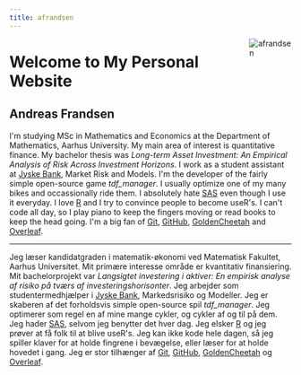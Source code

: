 ```yaml
---
title: afrandsen
---
```


[<img src="/image/logo.svg" style="max-width:15%;min-width:40px;float:right;" alt="afrandsen" />](https://afrandsen.rbind.io)

# Welcome to My Personal Website

## Andreas Frandsen

I'm studying MSc in Mathematics and Economics at the Department of Mathematics, Aarhus University. My main area of interest is quantitative finance. My bachelor thesis was *Long-term Asset Investment: An Empirical Analysis of Risk Across Investment Horizons*. I work as a student assistant at [Jyske Bank](https://www.jyskebank.dk/), Market Risk and Models. I'm the developer of the fairly simple open-source game *tdf_manager*. I usually optimize one of my many bikes and occassionally ride them. I absolutely hate [SAS](https://www.sas.com/en_us/home.html) even though I use it everyday. I love [R](https://www.r-project.org/) and I try to convince people to become useR's. I can't code all day, so I play piano to keep the fingers moving or read books to keep the head going. I'm a big fan of [Git](https://git-scm.com/), [GitHub](https://github.com/), [GoldenCheetah](https://www.goldencheetah.org/) and [Overleaf](https://www.overleaf.com/). 

<hr class="rule">

Jeg læser kandidatgraden i matematik-økonomi ved Matematisk Fakultet, Aarhus Universitet. Mit primære interesse område er kvantitativ finansiering. Mit bachelorprojekt var *Langsigtet investering i aktiver: En empirisk analyse af risiko på tværs af investeringshorisonter*. Jeg arbejder som studentermedhjælper i [Jyske Bank](https://www.jyskebank.dk/), Markedsrisiko og Modeller. Jeg er skaberen af det forholdsvis simple open-source spil *tdf_manager*. Jeg optimerer som regel en af mine mange cykler, og cykler af og til på dem. Jeg hader [SAS](https://www.sas.com/en_us/home.html), selvom jeg benytter det hver dag. Jeg elsker [R](https://www.r-project.org/) og jeg prøver at få folk til at blive useR's. Jeg kan ikke kode hele dagen, så jeg spiller klaver for at holde fingrene i bevægelse, eller læser for at holde hovedet i gang. Jeg er stor tilhænger af [Git](https://git-scm.com/), [GitHub](https://github.com/), [GoldenCheetah](https://www.goldencheetah.org/) og [Overleaf](https://www.overleaf.com/). 
